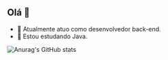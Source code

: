 ## Olá 👋

- 🔭 Atualmente atuo como desenvolvedor back-end.
- 🌱 Estou estudando Java.

![Anurag's GitHub stats](https://github-readme-stats.vercel.app/api?username=victorvalencio&show_icons=true&theme=radical)
